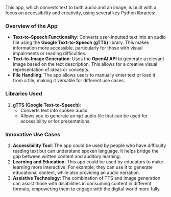 This app, which converts text to both audio and an image, is built with a focus on accessibility and creativity, using several key Python libraries:

### Overview of the App
- **Text-to-Speech Functionality**: Converts user-inputted text into an audio file using the **Google Text-to-Speech (gTTS)** library. This makes information more accessible, particularly for those with visual impairments or reading difficulties.
- **Text-to-Image Generation**: Uses the **OpenAI API** to generate a relevant image based on the text description. This allows for a creative visual representation of ideas or concepts.
- **File Handling**: The app allows users to manually enter text or load it from a file, making it versatile for different use cases.
  
### Libraries Used
1. **gTTS (Google Text-to-Speech)**:
   - Converts text into spoken audio.
   - Allows you to generate an `mp3` audio file that can be used for accessibility or for presentations.


### Innovative Use Cases
1. **Accessibility Tool**: The app could be used by people who have difficulty reading text but can understand spoken language. It helps bridge the gap between written content and auditory learning.
2. **Learning and Education**: This app could be used by educators to make learning more interactive. For example, they can use it to generate educational content, while also providing an audio narration.
3. **Assistive Technology**: The combination of TTS and image generation can assist those with disabilities in consuming content in different formats, empowering them to engage with the digital world more fully.
